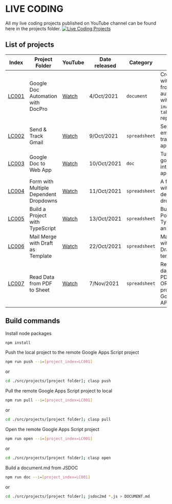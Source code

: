 # LIVE CODING

All my live coding projects published on YouTube channel can be found here in the projects folder.
[![Live Coding Projects](https://user-images.githubusercontent.com/16481229/136651006-e3f14efa-f68c-42fc-bf1b-e39556abfbf3.png)](https://www.youtube.com/watch?v=uwD91dKRw2w&list=PLQhwjnEjYj8ClqO6NG2fFka53xVOzIN_b)

## List of projects

| Index                                                                          | Project Folder                         | YouTube                               | Date released | Category      | About                                                                                         |
| ------------------------------------------------------------------------------ | -------------------------------------- | ------------------------------------- | ------------- | ------------- | --------------------------------------------------------------------------------------------- |
| [LC001](https://github.com/ashtonfei/live-coding/tree/main/src/projects/LC001) | Google Doc Automation with DocPro      | [Watch](https://youtu.be/uwD91dKRw2w) | 4/Oct/2021    | `document`    | Create a doc with data from sheet automatically with `text`, `image`, and `table` replacement |
| [LC002](https://github.com/ashtonfei/live-coding/tree/main/src/projects/LC002) | Send & Track Gmail                     | [Watch](https://youtu.be/P8L3yRpSngI) | 9/Oct/2021    | `spreadsheet` | Send an email and track it with apps script                                                   |
| [LC003](https://github.com/ashtonfei/live-coding/tree/main/src/projects/LC003) | Google Doc to Web App                  | [Watch](https://youtu.be/rIZ7UC3kNWU) | 10/Oct/2021   | `doc`         | Turn a google doc into a web app                                                              |
| [LC004](https://github.com/ashtonfei/live-coding/tree/main/src/projects/LC004) | Form with Multiple Dependent Dropdowns | [Watch](https://youtu.be/J-YEwIDwl_8) | 11/Oct/2021   | `spreadsheet` | A form built with multiple dependent dropdowns                                                |
| [LC005](https://github.com/ashtonfei/live-coding/tree/main/src/projects/LC005) | Build a Project with TypeScript        | [Watch](https://youtu.be/CLGUsqHGqrw) | 13/Oct/2021   | `spreadsheet` | Build a Poroject with TypeScript and Clasp                                                    |
| [LC006](https://github.com/ashtonfei/live-coding/tree/main/src/projects/LC006) | Mail Merge with Draft as Template      | [Watch](https://youtu.be/LzaF8wIs4rw) | 22/Oct/2021   | `spreadsheet` | Mail merge with Gmail Draft as a template                                                     |
| [LC007](https://github.com/ashtonfei/live-coding/tree/main/src/projects/LC007) | Read Data from PDF to Sheet            | [Watch](https://youtu.be/RHniZAqBHzk) | 7/Nov/2021    | `spreadsheet` | Read text data from PDF with ORC provided by Google Drive API                                 |

## Build commands

Install node packages

```bash
npm install
```

Push the local project to the remote Google Apps Script project

```bash
npm run push --i=[project_index=LC001]
```

or

```bash
cd ./src/projects/[project folder]; clasp push
```

Pull the remote Google Apps Script project to local

```bash
npm run pull --i=[project_index=LC001]
```

or

```bash
cd ./src/projects/[project folder]; clasp pull
```

Open the remote Google Apps Script project

```bash
npm run open --i=[project_index=LC001]
```

or

```bash
cd ./src/projects/[project folder]; clasp open
```

Build a document.md from JSDOC

```bash
npm run doc --i=[project_index=LC001]
```

or

```bash
cd ./src/projects/[project folder]; jsdoc2md *.js > DOCUMENT.md
```
